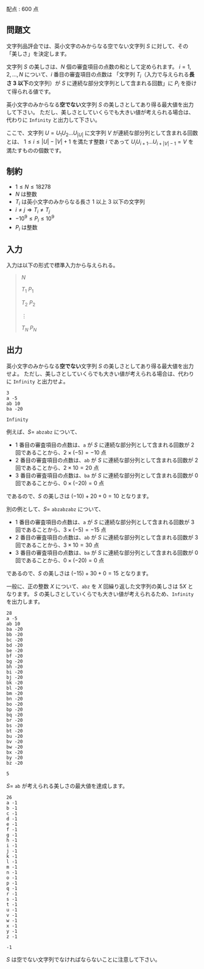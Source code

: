 配点 : $600$ 点

## 問題文

文字列品評会では、英小文字のみからなる空でない文字列 $S$ に対して、その「美しさ」を決定します。

文字列 $S$ の美しさは、$N$ 個の審査項目の点数の和として定められます。
$i = 1, 2, \ldots, N$ について、$i$ 番目の審査項目の点数は
「文字列 $T_i$（入力で与えられる**長さ $3$ 以下**の文字列）が $S$ に連続な部分文字列として含まれる回数」に $P_i$ を掛けて得られる値です。

英小文字のみからなる**空でない**文字列 $S$ の美しさとしてあり得る最大値を出力して下さい。
ただし、美しさとしていくらでも大きい値が考えられる場合は、代わりに `Infinity` と出力して下さい。

ここで、文字列 $U = U_1U_2\ldots U_{|U|}$ に文字列 $V$ が連続な部分列として含まれる回数とは、
$1 \leq i \leq |U|-|V|+1$ を満たす整数 $i$ であって $U_iU_{i+1}\ldots U_{i+|V|-1} = V$ を満たすものの個数です。

## 制約

- $1 \leq N \leq 18278$
- $N$ は整数
- $T_i$ は英小文字のみからなる長さ $1$ 以上 $3$ 以下の文字列
- $i \neq j \Rightarrow T_i \neq T_j$
- $-10^9 \leq P_i \leq 10^9$
- $P_i$ は整数

## 入力

入力は以下の形式で標準入力から与えられる。

> $N$
> 
> $T_1$ $P_1$
> 
> $T_2$ $P_2$
> 
> $\vdots$
> 
> $T_N$ $P_N$

## 出力

英小文字のみからなる**空でない**文字列 $S$ の美しさとしてあり得る最大値を出力せよ。
ただし、美しさとしていくらでも大きい値が考えられる場合は、代わりに `Infinity` と出力せよ。

```input1
3
a -5
ab 10
ba -20
```

```output1
Infinity
```

例えば、$S =$ `abzabz` について、

- $1$ 番目の審査項目の点数は、`a` が $S$ に連続な部分列として含まれる回数が $2$ 回であることから、$2 \times (-5) = -10$ 点
- $2$ 番目の審査項目の点数は、`ab` が $S$ に連続な部分列として含まれる回数が $2$ 回であることから、$2 \times 10 = 20$ 点
- $3$ 番目の審査項目の点数は、`ba` が $S$ に連続な部分列として含まれる回数が $0$ 回であることから、$0 \times (-20) = 0$ 点

であるので、$S$ の美しさは $(-10) + 20 + 0 = 10$ となります。

別の例として、$S =$ `abzabzabz` について、

- $1$ 番目の審査項目の点数は、`a` が $S$ に連続な部分列として含まれる回数が $3$ 回であることから、$3 \times (-5) = -15$ 点
- $2$ 番目の審査項目の点数は、`ab` が $S$ に連続な部分列として含まれる回数が $3$ 回であることから、$3 \times 10 = 30$ 点
- $3$ 番目の審査項目の点数は、`ba` が $S$ に連続な部分列として含まれる回数が $0$ 回であることから、$0 \times (-20) = 0$ 点

であるので、$S$ の美しさは $(-15) + 30 + 0 = 15$ となります。

一般に、正の整数 $X$ について、`abz` を $X$ 回繰り返した文字列の美しさは $5X$ となります。
$S$ の美しさとしていくらでも大きい値が考えられるため、`Infinity` を出力します。

```input2
28
a -5
ab 10
ba -20
bb -20
bc -20
bd -20
be -20
bf -20
bg -20
bh -20
bi -20
bj -20
bk -20
bl -20
bm -20
bn -20
bo -20
bp -20
bq -20
br -20
bs -20
bt -20
bu -20
bv -20
bw -20
bx -20
by -20
bz -20
```

```output2
5
```

$S =$ `ab` が考えられる美しさの最大値を達成します。

```input3
26
a -1
b -1
c -1
d -1
e -1
f -1
g -1
h -1
i -1
j -1
k -1
l -1
m -1
n -1
o -1
p -1
q -1
r -1
s -1
t -1
u -1
v -1
w -1
x -1
y -1
z -1
```

```output3
-1
```

$S$ は空でない文字列でなければならないことに注意して下さい。